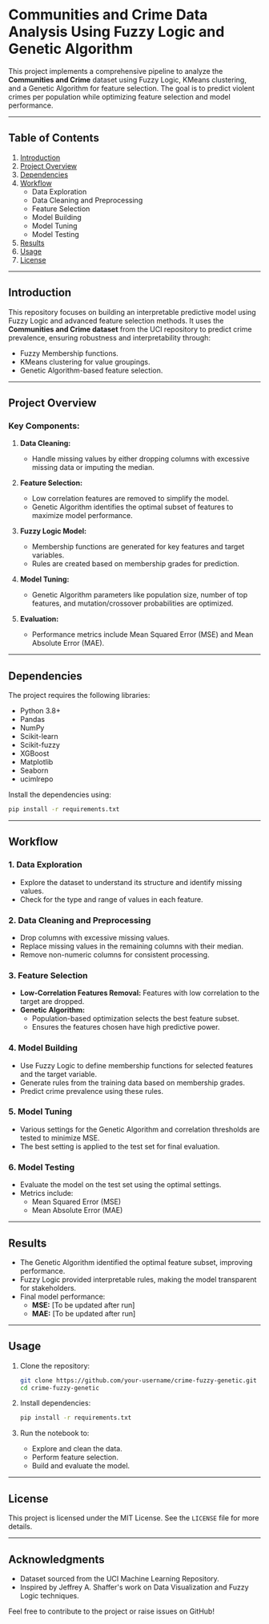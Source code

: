 # Communities and Crime Data Analysis Using Fuzzy Logic and Genetic Algorithm

This project implements a comprehensive pipeline to analyze the **Communities and Crime** dataset using Fuzzy Logic, KMeans clustering, and a Genetic Algorithm for feature selection. The goal is to predict violent crimes per population while optimizing feature selection and model performance.

---

## Table of Contents
1. [Introduction](#introduction)
2. [Project Overview](#project-overview)
3. [Dependencies](#dependencies)
4. [Workflow](#workflow)
    - Data Exploration
    - Data Cleaning and Preprocessing
    - Feature Selection
    - Model Building
    - Model Tuning
    - Model Testing
5. [Results](#results)
6. [Usage](#usage)
7. [License](#license)

---

## Introduction
This repository focuses on building an interpretable predictive model using Fuzzy Logic and advanced feature selection methods. It uses the **Communities and Crime dataset** from the UCI repository to predict crime prevalence, ensuring robustness and interpretability through:
- Fuzzy Membership functions.
- KMeans clustering for value groupings.
- Genetic Algorithm-based feature selection.

---

## Project Overview
### Key Components:
1. **Data Cleaning:**
   - Handle missing values by either dropping columns with excessive missing data or imputing the median.

2. **Feature Selection:**
   - Low correlation features are removed to simplify the model.
   - Genetic Algorithm identifies the optimal subset of features to maximize model performance.

3. **Fuzzy Logic Model:**
   - Membership functions are generated for key features and target variables.
   - Rules are created based on membership grades for prediction.

4. **Model Tuning:**
   - Genetic Algorithm parameters like population size, number of top features, and mutation/crossover probabilities are optimized.

5. **Evaluation:**
   - Performance metrics include Mean Squared Error (MSE) and Mean Absolute Error (MAE).

---

## Dependencies
The project requires the following libraries:
- Python 3.8+
- Pandas
- NumPy
- Scikit-learn
- Scikit-fuzzy
- XGBoost
- Matplotlib
- Seaborn
- ucimlrepo

Install the dependencies using:
```bash
pip install -r requirements.txt
```

---

## Workflow
### **1. Data Exploration**
- Explore the dataset to understand its structure and identify missing values.
- Check for the type and range of values in each feature.

### **2. Data Cleaning and Preprocessing**
- Drop columns with excessive missing values.
- Replace missing values in the remaining columns with their median.
- Remove non-numeric columns for consistent processing.

### **3. Feature Selection**
- **Low-Correlation Features Removal:** Features with low correlation to the target are dropped.
- **Genetic Algorithm:**
  - Population-based optimization selects the best feature subset.
  - Ensures the features chosen have high predictive power.

### **4. Model Building**
- Use Fuzzy Logic to define membership functions for selected features and the target variable.
- Generate rules from the training data based on membership grades.
- Predict crime prevalence using these rules.

### **5. Model Tuning**
- Various settings for the Genetic Algorithm and correlation thresholds are tested to minimize MSE.
- The best setting is applied to the test set for final evaluation.

### **6. Model Testing**
- Evaluate the model on the test set using the optimal settings.
- Metrics include:
  - Mean Squared Error (MSE)
  - Mean Absolute Error (MAE)

---

## Results
- The Genetic Algorithm identified the optimal feature subset, improving performance.
- Fuzzy Logic provided interpretable rules, making the model transparent for stakeholders.
- Final model performance:
  - **MSE:** [To be updated after run]
  - **MAE:** [To be updated after run]

---

## Usage
1. Clone the repository:
   ```bash
   git clone https://github.com/your-username/crime-fuzzy-genetic.git
   cd crime-fuzzy-genetic
   ```

2. Install dependencies:
   ```bash
   pip install -r requirements.txt
   ```

3. Run the notebook to:
   - Explore and clean the data.
   - Perform feature selection.
   - Build and evaluate the model.

---

## License
This project is licensed under the MIT License. See the `LICENSE` file for more details.

---

## Acknowledgments
- Dataset sourced from the UCI Machine Learning Repository.
- Inspired by Jeffrey A. Shaffer's work on Data Visualization and Fuzzy Logic techniques.

Feel free to contribute to the project or raise issues on GitHub!
